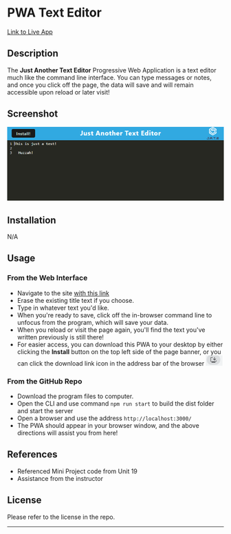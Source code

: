 # PWA Text Editor

[Link to Live App](https://afternoon-river-10125-70400daa5ffb.herokuapp.com/)

## Description
The **Just Another Text Editor** Progressive Web Application is a text editor much like the command line interface. You can type messages or notes, and once you click off the page, the data will save and will remain accessible upon reload or later visit!

## Screenshot
![App Screenshot](./images/screenshot.png)

## Installation
N/A

## Usage

### From the Web Interface
* Navigate to the site [with this link](https://afternoon-river-10125-70400daa5ffb.herokuapp.com/)
* Erase the existing title text if you choose.
* Type in whatever text you'd like.
* When you're ready to save, click off the in-browser command line to unfocus from the program, which will save your data.
* When you reload or visit the page again, you'll find the text you've written previously is still there!
* For easier access, you can download this PWA to your desktop by either clicking the **Install** button on the top left side of the page banner, or you can click the download link icon in the address bar of the browser ![Download Icon](./images/download%20icon.png) 

### From the GitHub Repo
* Download the program files to computer.
* Open the CLI and use command `npm run start` to build the dist folder and start the server
* Open a browser and use the address `http://localhost:3000/`
* The PWA should appear in your browser window, and the above directions will assist you from here!

## References
* Referenced Mini Project code from Unit 19
* Assistance from the instructor

## License
Please refer to the license in the repo.
- - -


